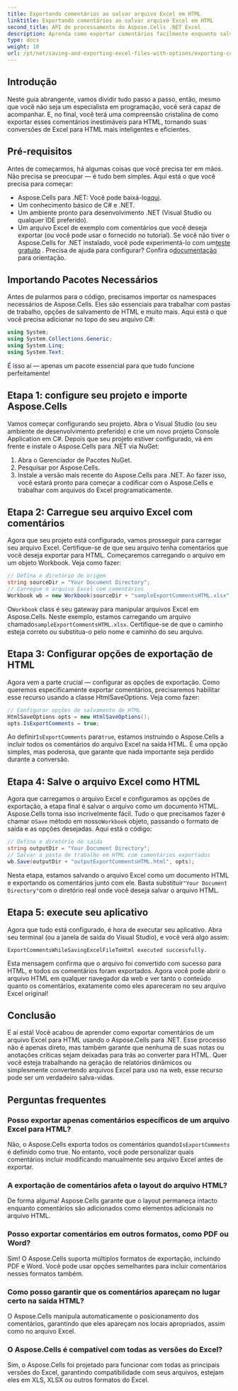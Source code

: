 ```yaml
---
title: Exportando comentários ao salvar arquivo Excel em HTML
linktitle: Exportando comentários ao salvar arquivo Excel em HTML
second_title: API de processamento do Aspose.Cells .NET Excel
description: Aprenda como exportar comentários facilmente enquanto salva arquivos do Excel em HTML usando Aspose.Cells para .NET. Siga este guia passo a passo para preservar anotações.
type: docs
weight: 10
url: /pt/net/saving-and-exporting-excel-files-with-options/exporting-comments/
---
```

## Introdução
Neste guia abrangente, vamos dividir tudo passo a passo, então, mesmo que você não seja um especialista em programação, você será capaz de acompanhar. E, no final, você terá uma compreensão cristalina de como exportar esses comentários inestimáveis para HTML, tornando suas conversões de Excel para HTML mais inteligentes e eficientes.
## Pré-requisitos
Antes de começarmos, há algumas coisas que você precisa ter em mãos. Não precisa se preocupar — é tudo bem simples. Aqui está o que você precisa para começar:
-  Aspose.Cells para .NET: Você pode baixá-lo[aqui](https://releases.aspose.com/cells/net/).
- Um conhecimento básico de C# e .NET.
- Um ambiente pronto para desenvolvimento .NET (Visual Studio ou qualquer IDE preferido).
- Um arquivo Excel de exemplo com comentários que você deseja exportar (ou você pode usar o fornecido no tutorial).
 Se você não tiver o Aspose.Cells for .NET instalado, você pode experimentá-lo com um[teste gratuito](https://releases.aspose.com/) . Precisa de ajuda para configurar? Confira o[documentação](https://reference.aspose.com/cells/net/) para orientação.
## Importando Pacotes Necessários
Antes de pularmos para o código, precisamos importar os namespaces necessários de Aspose.Cells. Eles são essenciais para trabalhar com pastas de trabalho, opções de salvamento de HTML e muito mais. Aqui está o que você precisa adicionar no topo do seu arquivo C#:
```csharp
using System;
using System.Collections.Generic;
using System.Linq;
using System.Text;
```
É isso aí — apenas um pacote essencial para que tudo funcione perfeitamente!
## Etapa 1: configure seu projeto e importe Aspose.Cells
Vamos começar configurando seu projeto. Abra o Visual Studio (ou seu ambiente de desenvolvimento preferido) e crie um novo projeto Console Application em C#. Depois que seu projeto estiver configurado, vá em frente e instale o Aspose.Cells para .NET via NuGet:
1. Abra o Gerenciador de Pacotes NuGet.
2. Pesquisar por Aspose.Cells.
3. Instale a versão mais recente do Aspose.Cells para .NET.
Ao fazer isso, você estará pronto para começar a codificar com o Aspose.Cells e trabalhar com arquivos do Excel programaticamente.
## Etapa 2: Carregue seu arquivo Excel com comentários
Agora que seu projeto está configurado, vamos prosseguir para carregar seu arquivo Excel. Certifique-se de que seu arquivo tenha comentários que você deseja exportar para HTML. Começaremos carregando o arquivo em um objeto Workbook.
Veja como fazer:
```csharp
// Defina o diretório de origem
string sourceDir = "Your Document Directory";
// Carregue o arquivo Excel com comentários
Workbook wb = new Workbook(sourceDir + "sampleExportCommentsHTML.xlsx");
```
 O`Workbook` class é seu gateway para manipular arquivos Excel em Aspose.Cells. Neste exemplo, estamos carregando um arquivo chamado`sampleExportCommentsHTML.xlsx`. Certifique-se de que o caminho esteja correto ou substitua-o pelo nome e caminho do seu arquivo.
## Etapa 3: Configurar opções de exportação de HTML
Agora vem a parte crucial — configurar as opções de exportação. Como queremos especificamente exportar comentários, precisaremos habilitar esse recurso usando a classe HtmlSaveOptions.
Veja como fazer:
```csharp
// Configurar opções de salvamento de HTML
HtmlSaveOptions opts = new HtmlSaveOptions();
opts.IsExportComments = true;
```
 Ao definir`IsExportComments` para`true`, estamos instruindo o Aspose.Cells a incluir todos os comentários do arquivo Excel na saída HTML. É uma opção simples, mas poderosa, que garante que nada importante seja perdido durante a conversão.
## Etapa 4: Salve o arquivo Excel como HTML
 Agora que carregamos o arquivo Excel e configuramos as opções de exportação, a etapa final é salvar o arquivo como um documento HTML. Aspose.Cells torna isso incrivelmente fácil. Tudo o que precisamos fazer é chamar o`Save` método em nosso`Workbook` objeto, passando o formato de saída e as opções desejadas.
Aqui está o código:
```csharp
// Defina o diretório de saída
string outputDir = "Your Document Directory";
// Salvar a pasta de trabalho em HTML com comentários exportados
wb.Save(outputDir + "outputExportCommentsHTML.html", opts);
```
 Nesta etapa, estamos salvando o arquivo Excel como um documento HTML e exportando os comentários junto com ele. Basta substituir`"Your Document Directory"`com o diretório real onde você deseja salvar o arquivo HTML.
## Etapa 5: execute seu aplicativo
Agora que tudo está configurado, é hora de executar seu aplicativo. Abra seu terminal (ou a janela de saída do Visual Studio), e você verá algo assim:
```plaintext
ExportCommentsWhileSavingExcelFileToHtml executed successfully.
```
Esta mensagem confirma que o arquivo foi convertido com sucesso para HTML, e todos os comentários foram exportados. Agora você pode abrir o arquivo HTML em qualquer navegador da web e ver tanto o conteúdo quanto os comentários, exatamente como eles apareceram no seu arquivo Excel original!
## Conclusão
E aí está! Você acabou de aprender como exportar comentários de um arquivo Excel para HTML usando o Aspose.Cells para .NET. Esse processo não é apenas direto, mas também garante que nenhuma de suas notas ou anotações críticas sejam deixadas para trás ao converter para HTML. Quer você esteja trabalhando na geração de relatórios dinâmicos ou simplesmente convertendo arquivos Excel para uso na web, esse recurso pode ser um verdadeiro salva-vidas.
## Perguntas frequentes
### Posso exportar apenas comentários específicos de um arquivo Excel para HTML?  
Não, o Aspose.Cells exporta todos os comentários quando`IsExportComments` é definido como true. No entanto, você pode personalizar quais comentários incluir modificando manualmente seu arquivo Excel antes de exportar.
### A exportação de comentários afeta o layout do arquivo HTML?  
De forma alguma! Aspose.Cells garante que o layout permaneça intacto enquanto comentários são adicionados como elementos adicionais no arquivo HTML.
### Posso exportar comentários em outros formatos, como PDF ou Word?  
Sim! O Aspose.Cells suporta múltiplos formatos de exportação, incluindo PDF e Word. Você pode usar opções semelhantes para incluir comentários nesses formatos também.
### Como posso garantir que os comentários apareçam no lugar certo na saída HTML?  
O Aspose.Cells manipula automaticamente o posicionamento dos comentários, garantindo que eles apareçam nos locais apropriados, assim como no arquivo Excel.
### O Aspose.Cells é compatível com todas as versões do Excel?  
Sim, o Aspose.Cells foi projetado para funcionar com todas as principais versões do Excel, garantindo compatibilidade com seus arquivos, estejam eles em XLS, XLSX ou outros formatos do Excel.